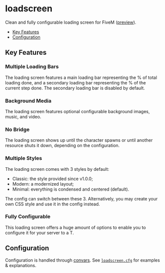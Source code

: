 # loadscreen

Clean and fully configurable loading screen for FiveM ([preview]).

- [Key Features](#key-features)
- [Configuration](#configuration)

## Key Features

### Multiple Loading Bars

The loading screen features a main loading bar representing the % of total
loading done, and a secondary loading bar representing the % of the current
step done. The secondary loading bar is disabled by default.

### Background Media

The loading screen features optional configurable background images, music,
and video.

### No Bridge

The loading screen shows up until the character spawns or until another
resource shuts it down, depending on the configuration.

### Multiple Styles

The loading screen comes with 3 styles by default:

- Classic: the style provided since v1.0.0;
- Modern: a modernized layout;
- Minimal: everything is condensed and centered (default).

The config can switch between these 3. Alternatively, you may create your own
CSS style and use it in the config instead.

### Fully Configurable

This loading screen offers a huge amount of options to enable you to configure
it for your server to a T.

## Configuration

Configuration is handled through [convars].
See [`loadscreen.cfg`](./loadscreen.cfg) for examples & explanations.

[preview]: https://d4isdavid.github.io/loadscreen/
[convars]: https://docs.fivem.net/docs/scripting-reference/convars/
